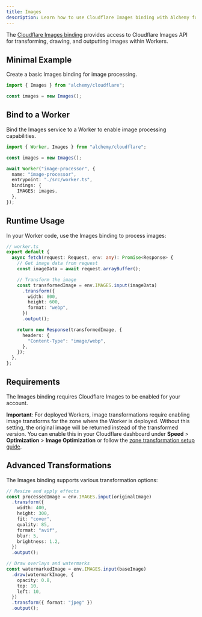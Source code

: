 ```yaml
---
title: Images
description: Learn how to use Cloudflare Images binding with Alchemy for image transformation and manipulation in Workers.
---
```


The [Cloudflare Images binding](https://developers.cloudflare.com/images/transform-images/bindings/) provides access to Cloudflare Images API for transforming, drawing, and outputting images within Workers.

## Minimal Example

Create a basic Images binding for image processing.

```ts
import { Images } from "alchemy/cloudflare";

const images = new Images();
```

## Bind to a Worker

Bind the Images service to a Worker to enable image processing capabilities.

```ts
import { Worker, Images } from "alchemy/cloudflare";

const images = new Images();

await Worker("image-processor", {
  name: "image-processor",
  entrypoint: "./src/worker.ts",
  bindings: {
    IMAGES: images,
  },
});
```

## Runtime Usage

In your Worker code, use the Images binding to process images:

```ts
// worker.ts
export default {
  async fetch(request: Request, env: any): Promise<Response> {
    // Get image data from request
    const imageData = await request.arrayBuffer();

    // Transform the image
    const transformedImage = env.IMAGES.input(imageData)
      .transform({
        width: 800,
        height: 600,
        format: "webp",
      })
      .output();

    return new Response(transformedImage, {
      headers: {
        "Content-Type": "image/webp",
      },
    });
  },
};
```

## Requirements

The Images binding requires Cloudflare Images to be enabled for your account.

**Important**: For deployed Workers, image transformations require enabling image transforms for the zone where the Worker is deployed. Without this setting, the original image will be returned instead of the transformed version. You can enable this in your Cloudflare dashboard under **Speed** > **Optimization** > **Image Optimization** or follow the [zone transformation setup guide](https://developers.cloudflare.com/images/get-started/#enable-transformations-on-your-zone).

## Advanced Transformations

The Images binding supports various transformation options:

```ts
// Resize and apply effects
const processedImage = env.IMAGES.input(originalImage)
  .transform({
    width: 400,
    height: 300,
    fit: "cover",
    quality: 85,
    format: "avif",
    blur: 5,
    brightness: 1.2,
  })
  .output();

// Draw overlays and watermarks
const watermarkedImage = env.IMAGES.input(baseImage)
  .draw(watermarkImage, {
    opacity: 0.8,
    top: 10,
    left: 10,
  })
  .transform({ format: "jpeg" })
  .output();
```
